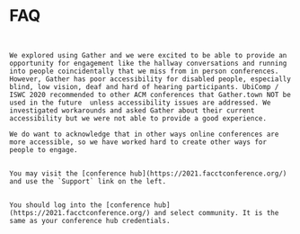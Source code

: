 # FAQ


```{dropdown} Why is the conference not using Gather?


We explored using Gather and we were excited to be able to provide an opportunity for engagement like the hallway conversations and running into people coincidentally that we miss from in person conferences.  However, Gather has poor accessibility for disabled people, especially blind, low vision, deaf and hard of hearing participants. UbiComp / ISWC 2020 recommended to other ACM conferences that Gather.town NOT be used in the future  unless accessibility issues are addressed. We investigated workarounds and asked Gather about their current accessibility but we were not able to provide a good experience.

We do want to acknowledge that in other ways online conferences are more accessible, so we have worked hard to create other ways for people to engage.

```


```{dropdown} I can't log in to the conference site, who should I contact?

You may visit the [conference hub](https://2021.facctconference.org/) and use the `Support` link on the left. 
```

```{dropdown} What is my login information for circle.so?

You should log into the [conference hub](https://2021.facctconference.org/) and select community. It is the same as your conference hub credentials. 

```
